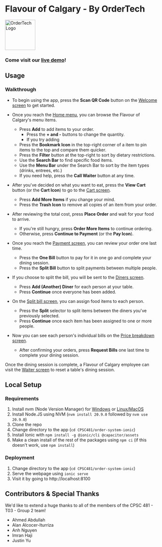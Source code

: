 # Flavour of Calgary - By OrderTech

<a target="_blank" href="https://flavour-of-calgary.vercel.app/">
    <img src="https://flavour-of-calgary.vercel.app/assets/ordertechlogo-8c41d2f3.png" width="100" height="100" alt="OrderTech Logo" />
</a>

### Come visit our **[live demo](https://flavour-of-calgary.vercel.app/)**!

## Usage

### Walkthrough

* To begin using the app, press the **Scan QR Code** button on the [Welcome screen](https://flavour-of-calgary.vercel.app/) to get started.

* Once you reach the [Home menu](https://flavour-of-calgary.vercel.app/home), you can browse the Flavour of Calgary's menu items.
  * Press **Add** to add items to your order.
    * Press the **+ and -** buttons to change the quantity.
    * If you try adding 
  * Press the **Bookmark Icon** in the top-right corner of a item to pin items to the top and compare them quicker.
  * Press the **Filter** button at the top-right to sort by dietary restrictions.
  * Use the **Search Bar** to find specific food items.
  * Use the **Menu Bar** under the Search Bar to sort by the item types (drinks, entrees, etc.)
  * If you need help, press the **Call Waiter** button at any time.

* After you've decided on what you want to eat, press the **View Cart** button (or the **Cart Icon**) to go to the [Cart screen](https://flavour-of-calgary.vercel.app/cart).
  * Press **Add More Items** if you change your mind.
  * Press the **Trash Icon** to remove all copies of an item from your order.

* After reviewing the total cost, press **Place Order** and wait for your food to arrive.
  * If you're still hungry, press **Order More Items** to continue ordering.
  * Otherwise, press **Continue to Payment** (or the **Pay Icon**).

* Once you reach the [Payment screen](https://flavour-of-calgary.vercel.app/pay), you can review your order one last time.
  * Press the **One Bill** button to pay for it in one go and complete your dining session.
  * Press the **Split Bill** button to split payments between multiple people.

* If you choose to split the bill, you will be sent to the [Diners screen](https://flavour-of-calgary.vercel.app/pay/add-diners).
  * Press **Add (Another) Diner** for each person at your table.
  * Press **Continue** once everyone has been added.

* On the [Split bill screen](https://flavour-of-calgary.vercel.app/pay/split-bill), you can assign food items to each person.
  * Press the **Split** selector to split items between the diners you've previously selected.
  * Press **Continue** once each item has been assigned to one or more people.

* Now you can see each person's individual bills on the [Price breakdown screen](https://flavour-of-calgary.vercel.app/pay/split-bill-breakdown).
  * After confirming your orders, press **Request Bills** one last time to complete your dining session.

Once the dining session is complete, a Flavour of Calgary employee can visit the [Waiter screen](https://flavour-of-calgary.vercel.app/waiter) to reset a table's dining session.

## Local Setup

### Requirements

1. Install nvm (Node Version Manager) for [Windows](https://github.com/coreybutler/nvm-windows) or [Linux/MacOS](https://github.com/nvm-sh/nvm)
2. Install Node.JS using NVM (`nvm install 20.9.0` followed by `nvm use 20.9.0`)
3. Clone the repo
4. Change directory to the app (`cd CPSC481/order-system-ionic`)
5. Install Ionic with `npm install -g @ionic/cli @capacitor/assets`
6. Make a clean install of the rest of the packages using `npm ci` (if this doesn't work, use `npm install`)



### Deployment
1. Change directory to the app (`cd CPSC481/order-system-ionic`)
2. Serve the webpage using `ionic serve`
3. Visit it by going to http://localhost:8100



## Contributors & Special Thanks

We'd like to extend a huge thanks to all of the members of the CPSC 481 - T03 - Group 2 team!

* Ahmed Abdullah
* Alan Alcocer-Iturriza
* Anh Nguyen
* Imran Haji
* Justin Yu